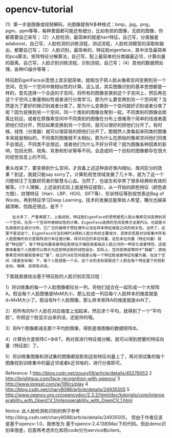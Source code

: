 # opencv-tutorial
(1）第一步是图像或视频解码，光图像就有N多种格式：bmp，jpg，png，pgm，ppm等等，每种里面都可能还有细分，比如有损的图像，无损的图像，你都需要自己来写；
(2）人脸检测，最简单的就是harr特征，自己写，分类器是adaboost，自己写，人脸检测的训练流程，测试流程，人脸检测模型的读取和输出，都要自己写；
(3）人脸识别，最简单的，特征脸eigenface，其中涉及最简单的pca算法，矩阵特征分解算法，自己写，配上最简单的分类器最近邻，计算向量的距离，自己写，人脸识别训练流程，识别流程，自己写；
(4）其他的数据预处理，各种IO操作等等；



特征脸EigenFace从思想上其实挺简单。就相当于把人脸从像素空间变换到另一个空间，在另一个空间中做相似性的计算。这么说，其实图像识别的基本思想都是一样的，首先选择一个合适的子空间，将所有的图像变换到这个子空间上，然后再在这个子空间上衡量相似性或者进行分类学习。那为什么要变换到另一个空间呢？当然是为了更好的做识别或者分类了。那为什么变换到一个空间就好识别或者分类了呢？因为变换到另一个空间，同一个类别的图像会聚到一起，不同类别的图像会距离比较远，或者在原像素空间中不同类别的图像在分布上很难用个简单的线或者面把他们切分开，然后如果变换到另一个空间，就可以很好的把他们分开了。有时候，线性（分类器）就可以很容易的把他们分开了。那既然人类看起来同类的图像本来就是相似的，不同类的图像就不太相似，那为什么在原始的像素空间他们同类不会很近，不同类不会很远，或者他们为什么不好分开呢？因为图像各种因素的影响，包括光照、视角、背景和形状等等不同，会造成同一个目标的图像都存在很大的视觉信息上的不同。

重头戏来了，要变换到什么空间，才具备上述这种良好类内相似、类间区分的效果？到这，我就只能say sorry了。计算机视觉领域发展了几十年，就为了这一个问题倾注了无数研究者的智慧与心血。当然了，也诞生和孕育了很多经典和有效的解答。（个人理解，上述说的实际上就是特征提取）。从一开始的颜色特征（颜色直方图）、纹理特征（Harr、LBP、HOG、SIFT等）、形状特征等到视觉表达Bag of Words，再到特征学习Deep Learning，技术的发展总能带给人希望，曙光也越来越清晰，但路还很远，是不？      

       扯太多了，严重离题了。上面说到，特征脸EigenFace的思想是把人脸从像素空间变换到另一个空间，在另一个空间中做相似性的计算。EigenFace选择的空间变换方法是PCA，也就是大名鼎鼎的主成分分析。它广泛的被用于预处理中以消去样本特征维度之间的相关性。当然了，这里不是说这个。EigenFace方法利用PCA得到人脸分布的主要成分，具体实现是对训练集中所有人脸图像的协方差矩阵进行本征值分解，得对对应的本征向量，这些本征向量（特征向量）就是“特征脸”。每个特征向量或者特征脸相当于捕捉或者描述人脸之间的一种变化或者特性。这就意味着每个人脸都可以表示为这些特征脸的线性组合。实际上，空间变换就等同于“搞基”，原始像素空间的基就是单位“基”，经过PCA后空间就是以每一个特征脸或者特征向量为基，在这个空间（或者坐标轴）下，每个人脸就是一个点，这个点的坐标就是这个人脸在每个特征基下的投影坐标。哦噢，说得有点绕。

下面就直接给出基于特征脸的人脸识别实现过程：

1）将训练集的每一个人脸图像都拉长一列，将他们组合在一起形成一个大矩阵A。假设每个人脸图像是MxM大小，那么拉成一列后每个人脸样本的维度就是d=MxM大小了。假设有N个人脸图像，那么样本矩阵A的维度就是dxN了。

2）将所有的N个人脸在对应维度上加起来，然后求个平均，就得到了一个“平均脸”。你把这个脸显示出来的话，还挺帅的哦。

3）将N个图像都减去那个平均脸图像，得到差值图像的数据矩阵Φ。

4）计算协方差矩阵C=ΦΦT。再对其进行特征值分解。就可以得到想要的特征向量（特征脸）了。

5）将训练集图像和测试集的图像都投影到这些特征向量上了，再对测试集的每个图像找到训练集中的最近邻或者k近邻啥的，进行分类即可。


Reference:
1 http://blog.csdn.net/zouxy09/article/details/45276053
2 http://brightguo.com/face-recognition-with-opencv/
3 http://www.ipresst.com/w/1l9lcs/play
4 http://blog.csdn.net/chary8088/article/details/24935505
5 http://www.opencv.org.cn/opencvdoc/2.3.2/html/doc/tutorials/core/interoperability_with_OpenCV_1/interoperability_with_OpenCV_1.html

Notice:
此人脸检测和识别的例子参考http://blog.csdn.net/chary8088/article/details/24935505， 但由于作者应该是基于opencv-1.0，我修改为
基于opencv-2.4.13的Mac下的代码。但此demo识别率很差，后面再考虑优化和将code分为service和client。
